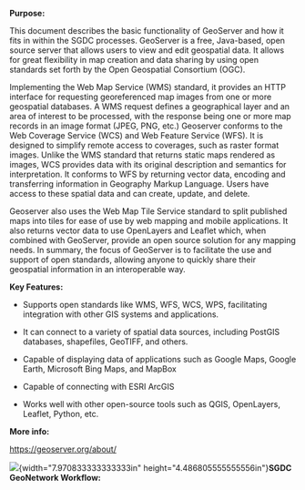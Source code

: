 **Purpose:**

This document describes the basic functionality of GeoServer and how it
fits in within the SGDC processes. GeoServer is a free, Java-based, open
source server that allows users to view and edit geospatial data. It
allows for great flexibility in map creation and data sharing by using
open standards set forth by the Open Geospatial Consortium (OGC).

Implementing the Web Map Service (WMS) standard, it provides an HTTP
interface for requesting georeferenced map images from one or more
geospatial databases. A WMS request defines a geographical layer and an
area of interest to be processed, with the response being one or more
map records in an image format (JPEG, PNG, etc.) Geoserver conforms to
the Web Coverage Service (WCS) and Web Feature Service (WFS). It is
designed to simplify remote access to coverages, such as raster format
images. Unlike the WMS standard that returns static maps rendered as
images, WCS provides data with its original description and semantics
for interpretation. It conforms to WFS by returning vector data,
encoding and transferring information in Geography Markup Language.
Users have access to these spatial data and can create, update, and
delete.

Geoserver also uses the Web Map Tile Service standard to split published
maps into tiles for ease of use by web mapping and mobile applications.
It also returns vector data to use OpenLayers and Leaflet which, when
combined with GeoServer, provide an open source solution for any mapping
needs. In summary, the focus of GeoServer is to facilitate the use and
support of open standards, allowing anyone to quickly share their
geospatial information in an interoperable way.

**Key Features:**

- Supports open standards like WMS, WFS, WCS, WPS, facilitating
  integration with other GIS systems and applications.

- It can connect to a variety of spatial data sources, including PostGIS
  databases, shapefiles, GeoTIFF, and others.

- Capable of displaying data of applications such as Google Maps, Google
  Earth, Microsoft Bing Maps, and MapBox

- Capable of connecting with ESRI ArcGIS

- Works well with other open-source tools such as QGIS, OpenLayers,
  Leaflet, Python, etc.

**More info:**

<https://geoserver.org/about/>

![](media/image1.jpeg){width="7.970833333333333in"
height="4.486805555555556in"}**SGDC GeoNetwork Workflow:**
